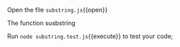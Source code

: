 Open the file `substring.js`{{open}}

The function susbstring

Run `node substring.test.js`{{execute}} to test your code;